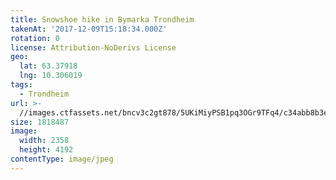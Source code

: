 ```yaml
---
title: Snowshoe hike in Bymarka Trondheim
takenAt: '2017-12-09T15:18:34.000Z'
rotation: 0
license: Attribution-NoDerivs License
geo:
  lat: 63.37918
  lng: 10.306019
tags:
  - Trondheim
url: >-
  //images.ctfassets.net/bncv3c2gt878/5UKiMiyPSB1pq3OGr9TFq4/c34abb8b3e6d4e3aeaf73ae149d9ba7c/snowshoe-hike-in-bymarka-trondheim_38924557642_o
size: 1818487
image:
  width: 2358
  height: 4192
contentType: image/jpeg
---
```


